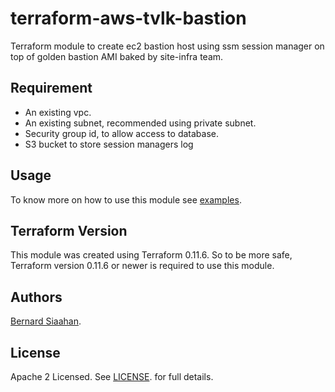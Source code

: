 # terraform-aws-tvlk-bastion #
Terraform module to create ec2 bastion host using ssm session manager on top of golden bastion AMI baked by site-infra team.

## Requirement ##
* An existing vpc.
* An existing subnet, recommended using private subnet.
* Security group id, to allow access to database.
* S3 bucket to store session managers log

## Usage ##
To know more on how to use this module see [examples](examples)\.

## Terraform Version ##
This module was created using Terraform 0.11.6. So to be more safe, Terraform version 0.11.6 or newer is required to use this module.

## Authors ##
[Bernard Siaahan](https://github.com/siahaanbernard)\.

## License ##
Apache 2 Licensed. See [LICENSE](LICENSE)\. for full details.